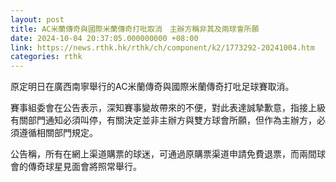 ```yaml
---
layout: post
title: AC米蘭傳奇與國際米蘭傳奇打吡取消　主辦方稱非其及兩球會所願
date: 2024-10-04 20:37:05.000000000 +08:00
link: https://news.rthk.hk/rthk/ch/component/k2/1773292-20241004.htm
categories: rthk
---
```


原定明日在廣西南寧舉行的AC米蘭傳奇與國際米蘭傳奇打吡足球賽取消。

賽事組委會在公告表示，深知賽事變故帶來的不便，對此表達誠摯歉意，指接上級有關部門通知必須叫停，有關決定並非主辦方與雙方球會所願，但作為主辦方，必須遵循相關部門規定。

公告稱，所有在網上渠道購票的球迷，可通過原購票渠道申請免費退票，而兩間球會的傳奇球星見面會將照常舉行。
